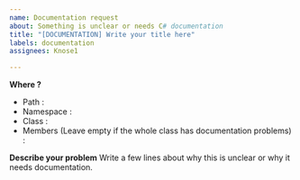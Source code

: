 ```yaml
---
name: Documentation request
about: Something is unclear or needs C# documentation
title: "[DOCUMENTATION] Write your title here"
labels: documentation
assignees: Knose1

---
```


**Where ?**
 - Path :
 - Namespace :
 - Class :
 - Members (Leave empty if the whole class has documentation problems) :

**Describe your problem**
Write a few lines about why this is unclear or why it needs documentation.
